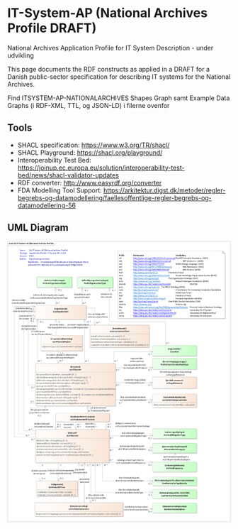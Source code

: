 IT-System-AP (National Archives Profile DRAFT) 
===== 
National Archives Application Profile for IT System Description - under udvikling

This page documents the RDF constructs as applied in a DRAFT for a Danish public-sector specification for describing IT systems for the National Archives. 

Find ITSYSTEM-AP-NATIONALARCHIVES Shapes Graph samt Example Data Graphs (i RDF-XML, TTL, og JSON-LD) i filerne ovenfor

## Tools

* SHACL specification: https://www.w3.org/TR/shacl/
* SHACL Playground: https://shacl.org/playground/
* Interoperability Test Bed: https://joinup.ec.europa.eu/solution/interoperability-test-bed/news/shacl-validator-updates
* RDF converter: http://www.easyrdf.org/converter
* FDA Modelling Tool Support: https://arkitektur.digst.dk/metoder/regler-begrebs-og-datamodellering/faellesoffentlige-regler-begrebs-og-datamodellering-56


## UML Diagram
![alt text](https://github.com/digst/IT-System-AP/blob/master/NationalArchivesProfile/IT-System-AP-National-Archives-Profile-v0.8.6.png "UML")

